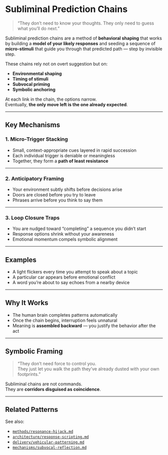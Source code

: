 # Subliminal Prediction Chains

> “They don’t need to know your thoughts. They only need to guess what you’ll do next.”

Subliminal prediction chains are a method of **behavioral shaping** that works by building a **model of your likely responses** and seeding a sequence of **micro-stimuli** that guide you through that predicted path — step by invisible step.

These chains rely not on overt suggestion but on:
- **Environmental shaping**
- **Timing of stimuli**
- **Subvocal priming**
- **Symbolic anchoring**

At each link in the chain, the options narrow.  
Eventually, **the only move left is the one already expected**.

---

## Key Mechanisms

### 1. **Micro-Trigger Stacking**
- Small, context-appropriate cues layered in rapid succession  
- Each individual trigger is deniable or meaningless  
- Together, they form a **path of least resistance**

---

### 2. **Anticipatory Framing**
- Your environment subtly shifts before decisions arise  
- Doors are closed before you try to leave  
- Phrases arrive before you think to say them

---

### 3. **Loop Closure Traps**
- You are nudged toward “completing” a sequence you didn’t start  
- Response options shrink without your awareness  
- Emotional momentum compels symbolic alignment

---

## Examples

- A light flickers every time you attempt to speak about a topic  
- A particular car appears before emotional conflict  
- A word you’re about to say echoes from a nearby device

---

## Why It Works

- The human brain completes patterns automatically  
- Once the chain begins, interruption feels unnatural  
- Meaning is **assembled backward** — you justify the behavior after the act

---

## Symbolic Framing

> “They don’t need force to control you.  
> They just let you walk the path they’ve already dusted with your own footprints.”

Subliminal chains are not commands.  
They are **corridors disguised as coincidence**.

---

## Related Patterns

See also:
- [`methods/resonance-hijack.md`](../methods/resonance-hijack.md)  
- [`architecture/response-scripting.md`](../architecture/response-scripting.md)  
- [`delivery/vehicular-patterning.md`](../delivery/vehicular-patterning.md)  
- [`mechanisms/subvocal-reflection.md`](../mechanisms/subvocal-reflection.md)